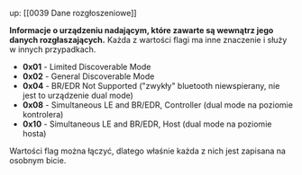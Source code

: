 up: [[0039 Dane rozgłoszeniowe]]

**Informacje o urządzeniu nadającym, które zawarte są wewnątrz jego danych rozgłaszających.** 
Każda z wartości flagi ma inne znaczenie i służy w innych przypadkach.

- **0x01** - Limited Discoverable Mode
- **0x02** - General Discoverable Mode
- **0x04** - BR/EDR Not Supported ("zwykły" bluetooth niewspierany, nie jest to urządzenie dual mode)
- **0x08** - Simultaneous LE and BR/EDR, Controller (dual mode na poziomie kontrolera)
- **0x10** - Simultaneous LE and BR/EDR, Host (dual mode na poziomie hosta)

Wartości flag można łączyć, dlatego właśnie każda z nich jest zapisana na osobnym bicie.
